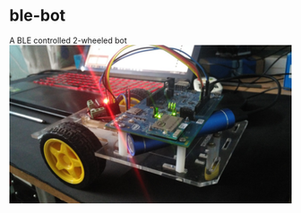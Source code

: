 # ble-bot
A BLE controlled 2-wheeled bot
![alt tag](https://raw.githubusercontent.com/omkarkhair/ble-bot/master/IMG_20160607_231229-1024.jpg)
